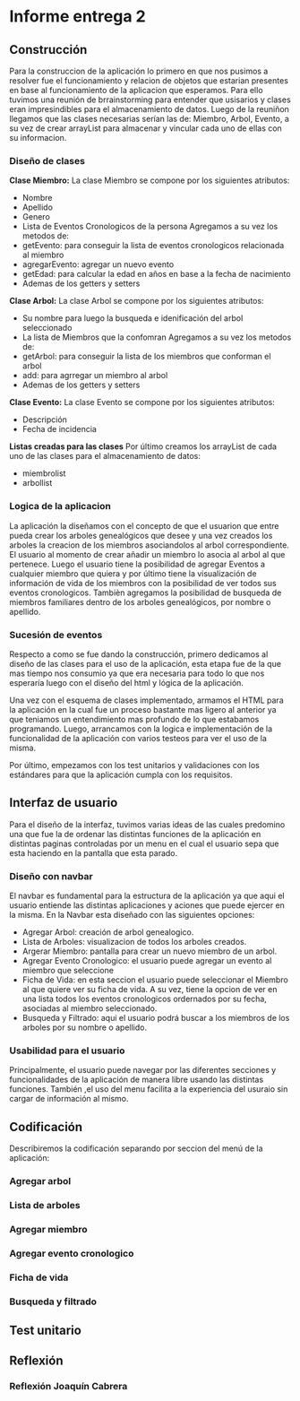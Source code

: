 # Informe entrega 2

## Construcción
Para la construccion de la aplicación lo primero en que nos pusimos a resolver fue el funcionamiento y relacion de objetos que estarian presentes en base al funcionamiento de la aplicacion que esperamos. Para ello tuvimos una reunión de brrainstorming para entender que usisarios y clases eran impresindibles para el almacenamiento de datos. Luego de la reuniñon llegamos que las clases necesarias serían las de: Miembro, Arbol, Evento, a su vez de crear arrayList para almacenar y vincular cada uno de ellas con su informacion.

### Diseño de clases
**Clase Miembro:** La clase Miembro se compone por los siguientes atributos:
- Nombre
- Apellido
- Genero
- Lista de Eventos Cronologicos de la persona
Agregamos a su vez los metodos de:
- getEvento: para conseguir la lista de eventos cronologicos relacionada al miembro
- agregarEvento: agregar un nuevo evento
- getEdad: para calcular la edad en años en base a la fecha de nacimiento
- Ademas de los getters y setters

**Clase Arbol:** La clase Arbol se compone por los siguientes atributos:
- Su nombre para luego la busqueda e idenificación del arbol seleccionado
- La lista de Miembros que la confomran
Agregamos a su vez los metodos de:
- getArbol: para conseguir la lista de los miembros que conforman el arbol
- add: para agrregar un miembro al arbol
- Ademas de los getters y setters

**Clase Evento:** La clase Evento se compone por los siguientes atributos:
- Descripción
- Fecha de incidencia

**Listas creadas para las clases**
Por último creamos los arrayList de cada uno de las clases para el almacenamiento de datos:
- miembrolist
- arbollist

### Logica de la aplicacion
La aplicación la diseñamos con el concepto de que el usuarion que entre pueda crear los arboles genealógicos que desee y una vez creados los arboles la creacion de los miembros asociandolos al arbol correspondiente. 
El usuario al momento de crear añadir un miembro lo asocia al arbol al que pertenece.
Luego el usuario tiene la posibilidad de agregar Eventos a cualquier miembro que quiera y por último tiene la  visualización de información de vida de los miembros con la posibilidad de ver todos sus eventos cronologicos.
Tambièn agregamos la posibilidad de busqueda de miembros familiares dentro de los arboles genealógicos, por nombre o apellido.

### Sucesión de eventos
Respecto a como se fue dando la construcción, primero dedicamos al diseño de las clases para el uso de la aplicación, esta etapa fue de la que mas tiempo nos consumio ya que era necesaria para todo lo que nos esperaría luego con el diseño del html y lógica de la aplicación. 

Una vez con el esquema de clases implementado, armamos el HTML para la aplicación en la cual fue un proceso bastante mas ligero al anterior ya que teniamos un entendimiento mas profundo de lo que estabamos programando.
Luego, arrancamos con la logica e implementación de la funcionalidad de la aplicación con varios testeos para ver el uso de la misma.

Por último, empezamos con los test unitarios y validaciones con los estándares para que la aplicación cumpla con los requisitos.

## Interfaz de usuario
Para el diseño de la interfaz, tuvimos varias ideas de las cuales predomino una que fue la de ordenar las distintas funciones de la aplicación en distintas paginas controladas por un menu en el cual el usuario sepa que esta haciendo en la pantalla que esta parado.
### Diseño con navbar
El navbar es fundamental para la estructura de la aplicación ya que aqui el usuario entiende las distintas aplicaciones y aciones que puede ejercer en la misma. En la Navbar esta diseñado con las siguientes opciones:
- Agregar Arbol: creación de arbol genealogico.
- Lista de Arboles: visualizacion de todos los arboles creados.
- Argerar Miembro: pantalla para crear un nuevo miembro de un arbol.
- Agregar Evento Cronologico: el usuario puede agregar un evento al miembro que seleccione
- Ficha de Vida: en esta seccion el usuario puede seleccionar el Miembro al que quiere ver su ficha de vida. A su vez, tiene la opcion de ver en una lista todos los eventos cronologicos ordernados por su fecha, asociadas al miembro seleccionado.
- Busqueda y Filtrado: aqui el usuario podrá buscar a los miembros de los arboles por su nombre o apellido.

### Usabilidad para el usuario
Principalmente, el usuario puede navegar por las diferentes secciones y funcionalidades de la aplicación de manera libre usando las distintas funciones. También ,el uso del menu facilita a la experiencia del usuraio sin cargar de información al mismo.

## Codificación
Describiremos la codificación separando por seccion del menú de la aplicación:
### Agregar arbol

### Lista de arboles

### Agregar miembro

### Agregar evento cronologico

### Ficha de vida

### Busqueda y filtrado


## Test unitario


## Reflexión
### Reflexión Joaquín Cabrera
